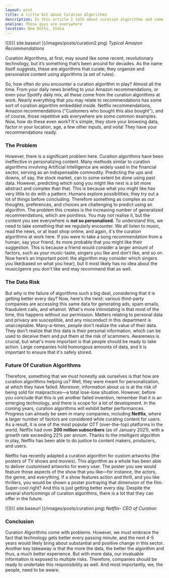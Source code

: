 ```yaml
---
layout: post
title: A little bit about Curation Algorithms
description: In this article I talk about curation algorithms and some of their lesser known flaws. These algorithms are present everywhere and it is important to know how these work.
oneline: These guys are everywhere
location: New Delhi, India
---
```


![]({{ site.baseurl }}/images/posts/curation2.png)
_Typical Amazon Recommendations_

Curation Algorithms, at first, may sound like some recent, revolutionary technology, but it’s something that’s been around for decades. As the name itself suggests, these are algorithms that curate; they organize and personalize content using algorithms (a set of rules).

So, how often do you encounter a curation algorithm in play? Almost all the time. From your daily news briefing to your Amazon recommendations, or even your Spotify daily mix, all these come from the curation algorithms at work. Nearly everything that you may relate to recommendations has some sort of curation algorithm embedded inside. Netflix recommendations, Amazon recommendations ("Customers who bought this also bought"), and of course, those repetitive ads everywhere are some common examples.
Now, how do these even work? It's simple, they store your browsing data, factor in your location, age, a few other inputs, and voila! They have your recommendations ready.

### The Problem

However, there is a significant problem here. Curation algorithms have been ineffective in personalizing content. Many methods similar to curation algorithms involving Artificial Intelligence are widely used in the financial sector, serving as an indispensable commodity. Predicting the ups and downs, of say, the stock market, can to some extent be done using past data. However, predicting which song you might like next is a bit more abstract and complex than that. This is because what you might like has very little to do with a pattern. Humans explore possibilities; they try out a lot of things before concluding. Therefore something as complex as our thoughts, preferences, and choices are challenging to predict using an algorithm.
The problem this creates is the increasing number of generalized recommendations, which are pointless. You may not realise it, but the content you see everywhere is **not so personalised.**
To understand this, we need to take something that we regularly encounter. We all listen to music, read the news, or at least shop online, and again, it's the curation algorithms at work here. If you were to take a song recommendation from a human, say your friend, its more probable that you might like their suggestion. This is because a friend would consider a larger amount of factors, such as your music-taste, singers you like and don't like, and so on. Now here’s an important point: the algorithm may consider which singers you like(based on what you hear), but it most likely has no idea about the music/genre you don't like and may recommend that as well.

### The Data Risk

But why is the failure of algorithms such a big deal, considering that it is getting better every day?
Now, here's the twist: various third-party companies are accessing this same data for generating ads, spam emails, fraudulent calls, and whatnot. What's more intimidating is that most of the time, this happens without our permission. Matters relating to personal data and privacy are susceptible, and any misconduct in this department is unacceptable.
Many-a-times, people don't realize the value of their data. They don't realize that this data is their personal information, which can be used to deceive them and put them at the risk of scammers. Awareness is crucial, but what's more important is that people should be ready to take action. Large companies hold humongous amounts of data, and it is important to ensure that it's safely stored.

### Future Of Curation Algorithms

Therefore, something that we must honestly ask ourselves is that how are curation algorithms helping us? Well, they were meant for personalization, at which they have failed. Moreover, information about us is at the risk of being sold for malpractices—a total lose-lose situation.
However, before you conclude that this is yet another failed invention, remember that it is an emerging technology, and there is scope for a lot of development. In the coming years, curation algorithms will exhibit better performances. Progress can already be seen in many companies, including **Netflix**, where a larger number of factors are considered while curating content for users. As a result, it is one of the most popular OTT (over-the-top) platforms in the world. Netflix had over **200 million subscribers** (as of January 2021), with a growth rate exceeding 22% per annum. Thanks to the intelligent algorithm in play, Netflix has been able to do justice to content makers, producers, and users.

Netflix has recently adapted a curation algorithm for custom artworks (the posters of TV shows and movies). This algorithm as a whole has been able to deliver customised artworks for every user. The poster you see would feature those aspects of the show that you like—for instance, the actors, the genre, and everything. If a show features action and thrill, and you like thrillers, you would be shown a poster portraying that dimension of the film. Super-cool right? And this is just getting better every day. Despite the several shortcomings of curation algorithms, there is a lot that they can offer in the future.

![]({{ site.baseurl }}/images/posts/curation.png)
_Netflix- CEO of Curation_

### Conclusion

Curation Algorithms come with problems. However, we must embrace the fact that technology gets better every passing minute, and the next 4-5 years would likely bring about substantial and positive change in this sector. Another key takeaway is that the more the data, the better the algorithm and thus, a much better experience. But with more data, our invaluable information is exposed to multiple risks. Therefore, companies should be ready to undertake this responsibility as well. And most importantly, we, the people, need to be aware.

